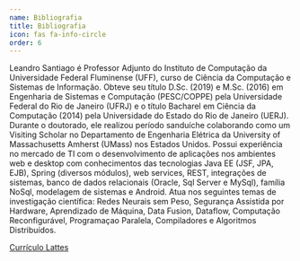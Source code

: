```yaml
---
name: Bibliografia
title: Bibliografia
icon: fas fa-info-circle
order: 6
---
```


[//]: <> (<!-->> Add Markdown syntax content to file `_tabs/about.md`{: .filepath } and it will show up on this page.)


Leandro Santiago é Professor Adjunto do Instituto de Computação da Universidade Federal Fluminense (UFF), curso de Ciência da Computação e Sistemas de Informação. Obteve seu título D.Sc. (2019) e M.Sc. (2016) em Engenharia de Sistemas e Computação (PESC/COPPE) pela Universidade Federal do Rio de Janeiro (UFRJ) e o título Bacharel em Ciência da Computação (2014) pela Universidade do Estado do Rio de Janeiro (UERJ). Durante o doutorado, ele realizou período sanduíche colaborando como um Visiting Scholar no Departamento de Engenharia Elétrica da University of Massachusetts Amherst (UMass) nos Estados Unidos. Possui experiência no mercado de TI com o desenvolvimento de aplicações nos ambientes web e desktop com conhecimentos das tecnologias Java EE (JSF, JPA, EJB), Spring (diversos módulos), web services, REST, integrações de sistemas, banco de dados relacionais (Oracle, Sql Server e MySql), família NoSql, modelagem de sistemas e Android. Atua nos seguintes temas de investigação científica: Redes Neurais sem Peso, Segurança Assistida por Hardware, Aprendizado de Máquina, Data Fusion, Dataflow, Computação Reconfigurável, Programaçao Paralela, Compiladores e Algoritmos Distribuídos.

 [Currículo Lattes](http://lattes.cnpq.br/6358983442870515)